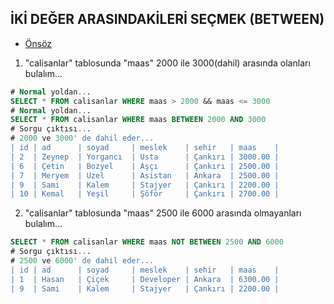 ## İKİ DEĞER ARASINDAKİLERİ SEÇMEK (BETWEEN)

- [Önsöz](https://github.com/cicekhasan/DersNotlarim)


1. "calisanlar" tablosunda "maas" 2000 ile 3000(dahil) arasında olanları bulalım...

```sql
# Normal yoldan...
SELECT * FROM calisanlar WHERE maas > 2000 && maas <= 3000
# Normal yoldan...
SELECT * FROM calisanlar WHERE maas BETWEEN 2000 AND 3000
# Sorgu çıktısı...
# 2000 ve 3000' de dahil eder...
| id | ad      | soyad     | meslek    | sehir   | maas    |
| 2  | Zeynep  | Yorgancı  | Usta      | Çankırı | 3000.00 |
| 6  | Çetin   | Bozyel    | Aşçı      | Çankırı | 2500.00 |
| 7  | Meryem  | Uzel      | Asistan   | Ankara  | 2500.00 |
| 9  | Sami    | Kalem     | Stajyer   | Çankırı | 2200.00 |
| 10 | Kemal   | Yeşil     | Şöför     | Çankırı | 2700.00 |
```

2. "calisanlar" tablosunda "maas" 2500 ile 6000 arasında olmayanları bulalım...

```sql
SELECT * FROM calisanlar WHERE maas NOT BETWEEN 2500 AND 6000
# Sorgu çıktısı...
# 2500 ve 6000' de dahil eder...
| id | ad      | soyad     | meslek    | sehir   | maas    |
| 1  | Hasan   | Çiçek     | Developer | Ankara  | 6300.00 |
| 9  | Sami    | Kalem     | Stajyer   | Çankırı | 2200.00 |
```
